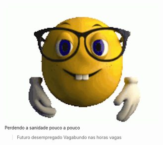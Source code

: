 ![imagem](https://github.com/OmenSapienS/OmenSapienS/blob/main/nerd-emoji.gif?raw=true)
Perdendo a sanidade pouco a pouco
>Futuro desempregado 
>Vagabundo nas horas vagas
